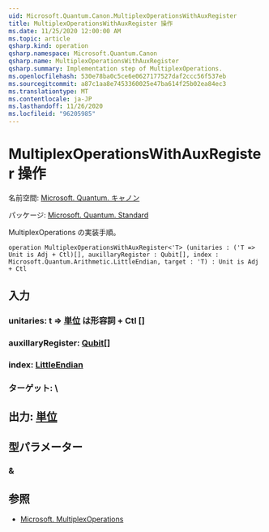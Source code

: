 ```yaml
---
uid: Microsoft.Quantum.Canon.MultiplexOperationsWithAuxRegister
title: MultiplexOperationsWithAuxRegister 操作
ms.date: 11/25/2020 12:00:00 AM
ms.topic: article
qsharp.kind: operation
qsharp.namespace: Microsoft.Quantum.Canon
qsharp.name: MultiplexOperationsWithAuxRegister
qsharp.summary: Implementation step of MultiplexOperations.
ms.openlocfilehash: 530e78ba0c5ce6e0627177527daf2ccc56f537eb
ms.sourcegitcommit: a87c1aa8e7453360025e47ba614f25b02ea84ec3
ms.translationtype: MT
ms.contentlocale: ja-JP
ms.lasthandoff: 11/26/2020
ms.locfileid: "96205985"
---
```

# <a name="multiplexoperationswithauxregister-operation"></a>MultiplexOperationsWithAuxRegister 操作

名前空間: [Microsoft. Quantum. キャノン](xref:Microsoft.Quantum.Canon)

パッケージ: [Microsoft. Quantum. Standard](https://nuget.org/packages/Microsoft.Quantum.Standard)


MultiplexOperations の実装手順。

```qsharp
operation MultiplexOperationsWithAuxRegister<'T> (unitaries : ('T => Unit is Adj + Ctl)[], auxillaryRegister : Qubit[], index : Microsoft.Quantum.Arithmetic.LittleEndian, target : 'T) : Unit is Adj + Ctl
```


## <a name="input"></a>入力

### <a name="unitaries--t--unit--is-adj--ctl"></a>unitaries: t => [単位](xref:microsoft.quantum.lang-ref.unit)  は形容詞 + Ctl []




### <a name="auxillaryregister--qubit"></a>auxillaryRegister: [Qubit](xref:microsoft.quantum.lang-ref.qubit)[]




### <a name="index--littleendian"></a>index: [LittleEndian](xref:Microsoft.Quantum.Arithmetic.LittleEndian)




### <a name="target--t"></a>ターゲット: \





## <a name="output--unit"></a>出力: [単位](xref:microsoft.quantum.lang-ref.unit)



## <a name="type-parameters"></a>型パラメーター

### <a name="t"></a>&



## <a name="see-also"></a>参照

- [Microsoft. MultiplexOperations](xref:Microsoft.Quantum.Canon.MultiplexOperations)